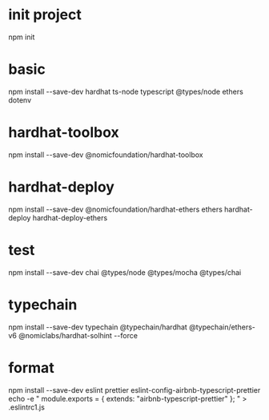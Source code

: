 # init project

npm init

# basic
npm install --save-dev hardhat ts-node typescript @types/node ethers dotenv

# hardhat-toolbox
npm install --save-dev @nomicfoundation/hardhat-toolbox

# hardhat-deploy
npm install --save-dev @nomicfoundation/hardhat-ethers ethers hardhat-deploy hardhat-deploy-ethers

# test
npm install --save-dev chai @types/node @types/mocha @types/chai

# typechain
npm install --save-dev typechain @typechain/hardhat @typechain/ethers-v6 @nomiclabs/hardhat-solhint --force

# format
npm install --save-dev eslint prettier eslint-config-airbnb-typescript-prettier
echo -e "
module.exports = {
    extends: "airbnb-typescript-prettier"
};
" > .eslintrc1.js


<!--  "@nomicfoundation/hardhat-ethers": "^3.0.6",
    "@nomiclabs/hardhat-solhint": "^3.1.0",
    "@typechain/ethers-v6": "^0.5.1",
    "@typechain/hardhat": "^9.1.0",
    "@types/chai": "^4.3.16",
    "@types/mocha": "^10.0.6",
    "@types/node": "^20.14.2",
    "chai": "^5.1.1",
    "dotenv": "^16.4.5",
    "eslint": "^8.57.0",
    "eslint-config-airbnb-typescript-prettier": "^5.0.0",
    "ethers": "^6.13.0",
    "hardhat": "^2.22.5",
    "hardhat-deploy": "^0.12.4",
    "hardhat-deploy-ethers": "^0.4.2",
    "prettier": "^3.3.2",
    "ts-node": "^10.9.2",
    "typechain": "^8.3.2",
    "typescript": "^5.4.5" -->